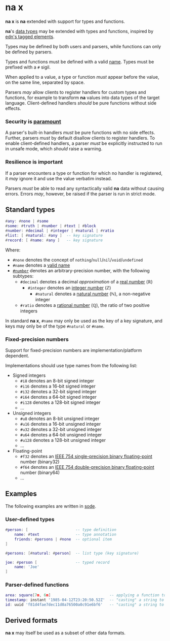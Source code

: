 # na x

**na x** is **na** extended with support for types and functions.

**na**'s [data types](README.md#data-types) may be extended with types and functions, inspired by [edn's tagged elements](https://github.com/edn-format/edn/#tagged-elements).

Types may be defined by both users and parsers, while functions can only be defined by parsers.

Types and functions must be defined with a valid [name](https://github.com/kesh-lang/na#names). Types must be prefixed with a `#` sigil.

When applied to a value, a type or function _must_ appear before the value, on the same line, separated by space.

Parsers _may_ allow clients to register handlers for custom types and functions, for example to transform **na** values into data types of the target language. Client-defined handlers _should_ be pure functions without side effects.

### Security is [paramount](https://github.com/OWASP/Top10/blob/567a84c2a88ad691a65a0de38f98408d48d8b9b5/2017/en/0xa8-insecure-deserialization.md)

A parser's built-in handlers _must_ be pure functions with no side effects. Further, parsers _must_ by default disallow clients to register handlers. To enable client-defined handlers, a parser _must_ be explicitly instructed to run in unsafe mode, which _should_ raise a warning.

### Resilience is important

If a parser encounters a type or function for which no handler is registered, it _may_ ignore it and use the value verbatim instead.

Parsers _must_ be able to read any syntactically valid **na** data without causing errors. Errors _may_, however, be raised if the parser is run in strict mode.

## Standard types

```lua
#any: #none | #some
#some: #truth | #number | #text | #block
#number: #decimal | #integer | #natural | #ratio
#list: [ #natural: #any ]  -- key signature
#record: [ #name: #any ]   -- key signature
```

Where:

- `#none` denotes the concept of `nothing`/`null`/`nil`/`void`/`undefined`
- `#name` denotes a [valid name](README.md#names)
- [`#number`](README.md#number) denotes an arbitrary-precision number, with the following subtypes:
    - `#decimal` denotes a decimal _approximation_ of a [real number](https://en.wikipedia.org/wiki/Real_number) (ℝ)
        - `#integer` denotes an [integer number](https://en.wikipedia.org/wiki/Integer) (ℤ)
            - `#natural` denotes a [natural number](https://en.wikipedia.org/wiki/Natural_number) (ℕ), a non-negative integer
    - `#ratio` denotes a [rational number](https://en.wikipedia.org/wiki/Rational_number) (ℚ), the ratio of two positive integers

In standard **na x**, `#name` may only be used as the key of a key signature, and keys may only be of the type `#natural` or `#name`.

### Fixed-precision numbers

Support for fixed-precision numbers are implementation/platform dependent.

Implementations should use type names from the following list:

- Signed integers
    - `#i8` denotes an 8-bit signed integer
    - `#i16` denotes a 16-bit signed integer
    - `#i32` denotes a 32-bit signed integer
    - `#i64` denotes a 64-bit signed integer
    - `#i128` denotes a 128-bit signed integer
    - …
- Unsigned integers
    - `#u8` denotes an 8-bit unsigned integer
    - `#u16` denotes a 16-bit unsigned integer
    - `#u32` denotes a 32-bit unsigned integer
    - `#u64` denotes a 64-bit unsigned integer
    - `#u128` denotes a 128-bit unsigned integer
    - …
- Floating-point
    - `#f32` denotes an [IEEE 754 single-precision binary floating-point](https://en.wikipedia.org/wiki/Single-precision_floating-point_format) number (binary32)
    - `#f64` denotes an [IEEE 754 double-precision binary floating-point](https://en.wikipedia.org/wiki/Double-precision_floating-point_format) number (binary64)
    - …

## Examples

The following examples are written in [sode](https://github.com/kesh-lang/sode).

### User-defined types

```lua
#person: [                     -- type definition
    name: #text                -- type annotation
    friends: #persons | #none  -- optional item
]

#persons: [#natural: #person]  -- list type (key signature)

joe: #person [                 -- typed record
    name: 'Joe'
]
```

### Parser-defined functions

```lua
area: square[7m, 6m]                          -- applying a function to a block of values
timestamp: instant '1985-04-12T23:20:50.52Z'  -- "casting" a string to an RFC 3339 timestamp
id: uuid 'f81d4fae7dec11d0a76500a0c91e6bf6'   -- "casting" a string to an RFC 4122 UUID
```

## Derived formats

**na x** may itself be used as a subset of other data formats.
